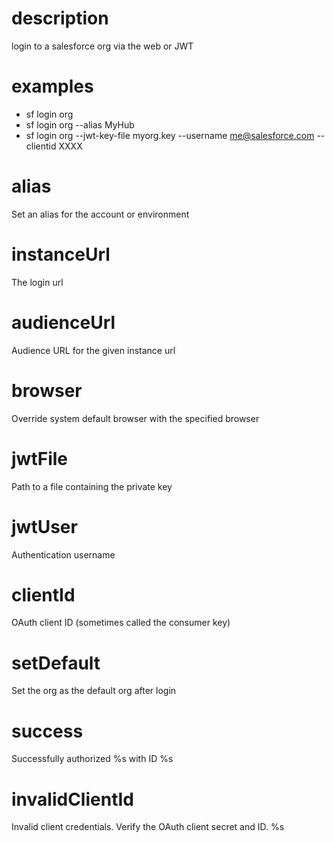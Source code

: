 # description

login to a salesforce org via the web or JWT

# examples

- sf login org
- sf login org --alias MyHub
- sf login org --jwt-key-file myorg.key --username me@salesforce.com --clientid XXXX

# alias

Set an alias for the account or environment

# instanceUrl

The login url

# audienceUrl

Audience URL for the given instance url

# browser

Override system default browser with the specified browser

# jwtFile

Path to a file containing the private key

# jwtUser

Authentication username

# clientId

OAuth client ID (sometimes called the consumer key)

# setDefault

Set the org as the default org after login

# success

Successfully authorized %s with ID %s

# invalidClientId

Invalid client credentials. Verify the OAuth client secret and ID. %s
